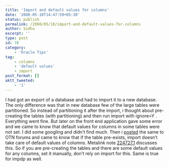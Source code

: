 ```yaml
---
title: 'Import and default values for columns'
date: '2008-05-10T14:47:59+05:30'
status: publish
permalink: /2008/05/10/import-and-default-values-for-columns
author: Sidhu
excerpt: ''
type: post
id: 78
category:
    - 'Oracle Tips'
tag:
    - columns
    - 'default values'
    - import
post_format: []
aktt_tweeted:
    - '1'
---
```

I had got an export of a database and had to import it to a new database. The only difference was that in new database few of the large tables were partitioned. So instead of partitioning it after the import, i thought about pre-creating the tables (with partitioning) and then run import with ignore=Y . Everything went fine. But later on the front end application gave some error and we came to know that default values for columns in some tables were not set. I did some googling and didn’t find much. Then i [posted](http://forums.oracle.com/forums/message.jspa?messageID=25113) the same to OTN forums and came to know that if the table pre-exists, import doesn’t take care of default values of columns. Metalink note [224727.1](https://metalink.oracle.com/metalink/plsql/f?p=130:14:4379750739032245945::::p14_database_id,p14_docid,p14_show_header,p14_show_help,p14_black_frame,p14_font:NOT,224727.1,1,1,1,helvetica) discusses this. So if you are pre-creating the tables and there are some default values for any columns, set it manually, don’t rely on import for this. Same is true for impdp as well.